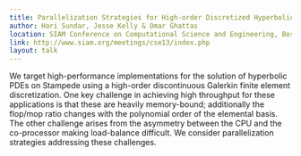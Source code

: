 ```yaml
---
title: Parallelization Strategies for High-order Discretized Hyperbolic PDEs
author: Hari Sundar, Jesse Kelly & Omar Ghattas
location: SIAM Conference on Computational Science and Engineering, Boston, MA
link: http://www.siam.org/meetings/cse13/index.php
layout: talk
---
```

We target high-performance implementations for the solution of hyperbolic PDEs on Stampede using a high-order discontinuous Galerkin finite element discretization. One key challenge in achieving high throughput for these applications is that these are heavily memory-bound; additionally the flop/mop ratio changes with the polynomial order of the elemental basis. The other challenge arises from the asymmetry between the CPU and the co-processor making load-balance difficult. We consider parallelization strategies addressing these challenges.

